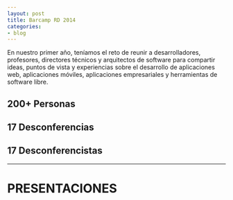 ```yaml
---
layout: post
title: Barcamp RD 2014
categories:
- blog
---
```

En nuestro primer año, teníamos  el reto de reunir a desarrolladores, profesores, directores técnicos y arquitectos de software para compartir ideas, puntos de vista y experiencias sobre el desarrollo de aplicaciones web, aplicaciones móviles, aplicaciones empresariales y herramientas de software libre. 

## 200+ Personas

## 17 Desconferencias

## 17 Desconferencistas
---

# PRESENTACIONES

